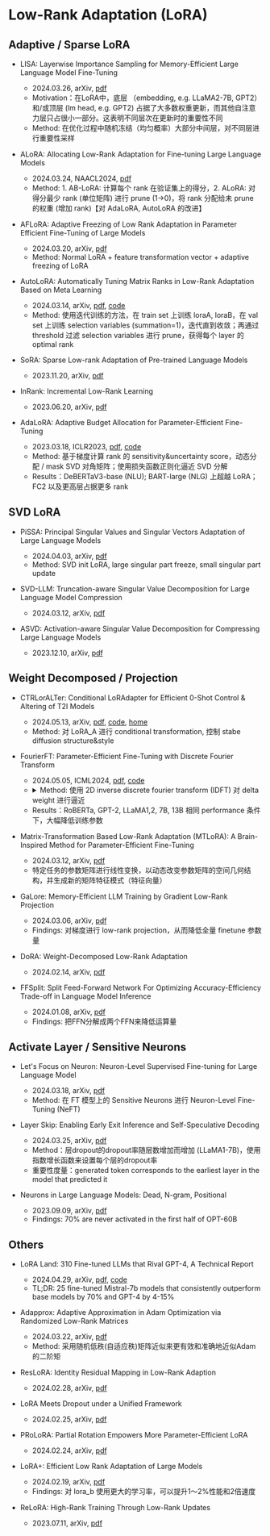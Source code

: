 
# Low-Rank Adaptation (LoRA)

## Adaptive / Sparse LoRA

- LISA: Layerwise Importance Sampling for Memory-Efficient Large Language Model Fine-Tuning
  - 2024.03.26, arXiv, [pdf](https://arxiv.org/abs/2403.17919)
  - Motivation：在LoRA中，底层 （embedding, e.g. LLaMA2-7B, GPT2）和/或顶层 (lm head, e.g. GPT2) 占据了大多数权重更新，而其他自注意力层只占很小一部分。这表明不同层次在更新时的重要性不同
  - Method: 在优化过程中随机冻结（均匀概率）大部分中间层，对不同层进行重要性采样

- ALoRA: Allocating Low-Rank Adaptation for Fine-tuning Large Language Models
  - 2024.03.24, NAACL2024, [pdf](https://arxiv.org/abs/2403.16187)
  - Method: 1. AB-LoRA: 计算每个 rank 在验证集上的得分，2. ALoRA: 对得分最少 rank (单位矩阵) 进行 prune (1->0)，将 rank 分配给未 prune 的权重 (增加 rank)【对 AdaLoRA, AutoLoRA 的改进】

- AFLoRA: Adaptive Freezing of Low Rank Adaptation in Parameter Efficient Fine-Tuning of Large Models
  - 2024.03.20, arXiv, [pdf](https://arxiv.org/abs/2403.13269)
  - Method: Normal LoRA + feature transformation vector + adaptive freezing of LoRA

- AutoLoRA: Automatically Tuning Matrix Ranks in Low-Rank Adaptation Based on Meta Learning
  - 2024.03.14, arXiv, [pdf](https://arxiv.org/abs/2403.09113), [code](https://github.com/ruz048/AutoLoRA)
  - Method: 使用迭代训练的方法，在 train set 上训练 loraA, loraB，在 val set 上训练 selection variables (summation=1)，迭代直到收敛；再通过 threshold 过滤 selection variables 进行 prune，获得每个 layer 的 optimal rank

- SoRA: Sparse Low-rank Adaptation of Pre-trained Language Models
  - 2023.11.20, arXiv, [pdf](https://arxiv.org/abs/2311.11696)

- InRank: Incremental Low-Rank Learning
  - 2023.06.20, arXiv, [pdf](https://arxiv.org/abs/2306.11250)

- AdaLoRA: Adaptive Budget Allocation for Parameter-Efficient Fine-Tuning
  - 2023.03.18, ICLR2023, [pdf](https://arxiv.org/pdf/2303.10512.pdf), [code](https://arxiv.org/pdf/2303.10512.pdf)
  - Method: 基于梯度计算 rank 的 sensitivity&uncertainty score，动态分配 / mask SVD 对角矩阵；使用损失函数正则化逼近 SVD 分解
  - Results：DeBERTaV3-base (NLU); BART-large (NLG) 上超越 LoRA；FC2 以及更高层占据更多 rank

## SVD LoRA

- PiSSA: Principal Singular Values and Singular Vectors Adaptation of Large Language Models
  - 2024.04.03, arXiv, [pdf](https://arxiv.org/abs/2404.02948)
  - Method: SVD init LoRA, large singular part freeze, small singular part update

- SVD-LLM: Truncation-aware Singular Value Decomposition for Large Language Model Compression
  - 2024.03.12, arXiv, [pdf](https://arxiv.org/abs/2403.07378)

- ASVD: Activation-aware Singular Value Decomposition for Compressing Large Language Models
  - 2023.12.10, arXiv, [pdf](https://arxiv.org/abs/2312.05821)

## Weight Decomposed / Projection

- CTRLorALTer: Conditional LoRAdapter for Efficient 0-Shot Control & Altering of T2I Models
  - 2024.05.13, arXiv, [pdf](https://arxiv.org/abs/2405.07913), [code](https://github.com/CompVis/LoRAdapter), [home](https://compvis.github.io/LoRAdapter/)
  - Method: 对 LoRA_A 进行 conditional transformation, 控制 stabe diffusion structure&style

- FourierFT: Parameter-Efficient Fine-Tuning with Discrete Fourier Transform
  - 2024.05.05, ICML2024, [pdf](https://arxiv.org/abs/2405.03003), [code](https://github.com/Chaos96/fourierft)
  - <details>
        <summary>Method: 使用 2D inverse discrete fourier transform (IDFT) 对 delta weight 进行逼近</summary>
        <img src="https://x1a-alioss.oss-cn-shenzhen.aliyuncs.com/SnippetsLab/202405132255433.png"/>
        </details>
  - Results：RoBERTa, GPT-2, LLaMA1,2, 7B, 13B 相同 performance 条件下，大幅降低训练参数

- Matrix-Transformation Based Low-Rank Adaptation (MTLoRA): A Brain-Inspired Method for Parameter-Efficient Fine-Tuning
  - 2024.03.12, arXiv, [pdf](https://arxiv.org/abs/2403.07440)
  - 特定任务的参数矩阵进行线性变换，以动态改变参数矩阵的空间几何结构，并生成新的矩阵特征模式（特征向量）

- GaLore: Memory-Efficient LLM Training by Gradient Low-Rank Projection
  - 2024.03.06, arXiv, [pdf](https://arxiv.org/abs/2403.03507)
  - Findings: 对梯度进行 low-rank projection，从而降低全量 finetune 参数量

- DoRA: Weight-Decomposed Low-Rank Adaptation
  - 2024.02.14, arXiv, [pdf](https://arxiv.org/abs/2402.09353)

- FFSplit: Split Feed-Forward Network For Optimizing Accuracy-Efficiency Trade-off in Language Model Inference
  - 2024.01.08, arXiv, [pdf](https://arxiv.org/abs/2401.04044)
  - Findings: 把FFN分解成两个FFN来降低运算量


## Activate Layer / Sensitive Neurons

- Let's Focus on Neuron: Neuron-Level Supervised Fine-tuning for Large Language Model
  - 2024.03.18, arXiv, [pdf](https://arxiv.org/abs/2403.11621)
  - Method: 在 FT 模型上的 Sensitive Neurons 进行  Neuron-Level Fine-Tuning (NeFT)

- Layer Skip: Enabling Early Exit Inference and Self-Speculative Decoding
  - 2024.03.25, arXiv, [pdf](https://arxiv.org/abs/2404.16710)
  - Method：层dropout的dropout率随层数增加而增加 (LLaMA1-7B)，使用指数增长函数来设置每个层的dropout率
  - 重要性度量：generated token corresponds to the earliest layer in the model that predicted it

- Neurons in Large Language Models: Dead, N-gram, Positional
  - 2023.09.09, arXiv, [pdf](https://arxiv.org/abs/2309.04827)
  - Findings: 70% are never activated in the first half of OPT-60B


## Others

- LoRA Land: 310 Fine-tuned LLMs that Rival GPT-4, A Technical Report
  - 2024.04.29, arXiv, [pdf](https://arxiv.org/abs/2405.00732), [code](https://github.com/predibase/lora_bakeoff?tab=readme-ov-file)
  - TL;DR: 25 fine-tuned Mistral-7b models that consistently outperform base models by 70% and GPT-4 by 4-15%

- Adapprox: Adaptive Approximation in Adam Optimization via Randomized Low-Rank Matrices
  - 2024.03.22, arXiv, [pdf](https://arxiv.org/abs/2403.14958)
  - Method: 采用随机低秩(自适应秩)矩阵近似来更有效和准确地近似Adam的二阶矩

- ResLoRA: Identity Residual Mapping in Low-Rank Adaption
  - 2024.02.28, arXiv, [pdf](https://arxiv.org/abs/2402.18039)

- LoRA Meets Dropout under a Unified Framework
  - 2024.02.25, arXiv, [pdf](https://arxiv.org/abs/2403.00812)

- PRoLoRA: Partial Rotation Empowers More Parameter-Efficient LoRA
  - 2024.02.24, arXiv, [pdf](https://arxiv.org/abs/2402.16902)

- LoRA+: Efficient Low Rank Adaptation of Large Models
  - 2024.02.19, arXiv, [pdf](https://arxiv.org/abs/2402.12354)
  - Findings: 对 lora_b 使用更大的学习率，可以提升1～2%性能和2倍速度

- ReLoRA: High-Rank Training Through Low-Rank Updates
  - 2023.07.11, arXiv, [pdf](https://arxiv.org/abs/2307.05695)


